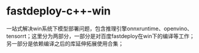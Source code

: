 # fastdeploy-c++-win
一站式解决win系统下模型部署问题，包含推理引擎onnxruntime、openvino、tensorrt；这里分为两部分，一部分是对百度fastdeploy在win下的编译等工作；另一部分是依赖编译之后的库延伸拓展使用合集；

